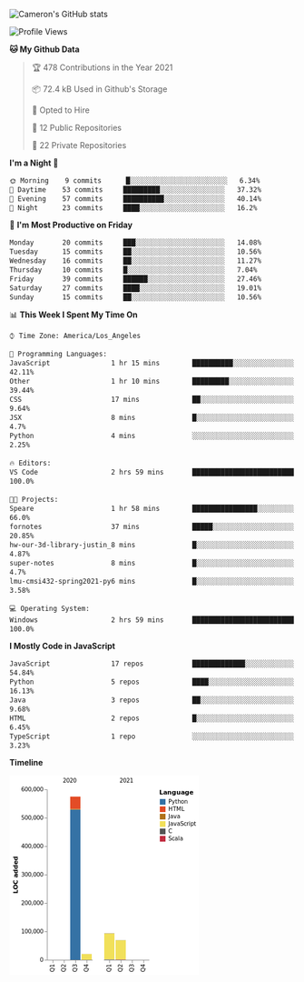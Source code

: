 ![Cameron's GitHub stats](https://github-readme-stats.vercel.app/api?username=gouldcs&show_icons=true&theme=great-gatsby&show_icons=true&count_private=true)


<!--START_SECTION:waka-->
![Profile Views](http://img.shields.io/badge/Profile%20Views-2-blue)

**🐱 My Github Data** 

> 🏆 478 Contributions in the Year 2021
 > 
> 📦 72.4 kB Used in Github's Storage 
 > 
> 💼 Opted to Hire
 > 
> 📜 12 Public Repositories 
 > 
> 🔑 22 Private Repositories  
 > 
**I'm a Night 🦉** 

```text
🌞 Morning    9 commits      █░░░░░░░░░░░░░░░░░░░░░░░░   6.34% 
🌆 Daytime    53 commits     █████████░░░░░░░░░░░░░░░░   37.32% 
🌃 Evening    57 commits     ██████████░░░░░░░░░░░░░░░   40.14% 
🌙 Night      23 commits     ████░░░░░░░░░░░░░░░░░░░░░   16.2%

```
📅 **I'm Most Productive on Friday** 

```text
Monday       20 commits     ███░░░░░░░░░░░░░░░░░░░░░░   14.08% 
Tuesday      15 commits     ██░░░░░░░░░░░░░░░░░░░░░░░   10.56% 
Wednesday    16 commits     ██░░░░░░░░░░░░░░░░░░░░░░░   11.27% 
Thursday     10 commits     █░░░░░░░░░░░░░░░░░░░░░░░░   7.04% 
Friday       39 commits     ██████░░░░░░░░░░░░░░░░░░░   27.46% 
Saturday     27 commits     ████░░░░░░░░░░░░░░░░░░░░░   19.01% 
Sunday       15 commits     ██░░░░░░░░░░░░░░░░░░░░░░░   10.56%

```


📊 **This Week I Spent My Time On** 

```text
⌚︎ Time Zone: America/Los_Angeles

💬 Programming Languages: 
JavaScript               1 hr 15 mins        ██████████░░░░░░░░░░░░░░░   42.11% 
Other                    1 hr 10 mins        █████████░░░░░░░░░░░░░░░░   39.44% 
CSS                      17 mins             ██░░░░░░░░░░░░░░░░░░░░░░░   9.64% 
JSX                      8 mins              █░░░░░░░░░░░░░░░░░░░░░░░░   4.7% 
Python                   4 mins              ░░░░░░░░░░░░░░░░░░░░░░░░░   2.25%

🔥 Editors: 
VS Code                  2 hrs 59 mins       █████████████████████████   100.0%

🐱‍💻 Projects: 
Speare                   1 hr 58 mins        ████████████████░░░░░░░░░   66.0% 
fornotes                 37 mins             █████░░░░░░░░░░░░░░░░░░░░   20.85% 
hw-our-3d-library-justin_8 mins              █░░░░░░░░░░░░░░░░░░░░░░░░   4.87% 
super-notes              8 mins              █░░░░░░░░░░░░░░░░░░░░░░░░   4.7% 
lmu-cmsi432-spring2021-py6 mins              █░░░░░░░░░░░░░░░░░░░░░░░░   3.58%

💻 Operating System: 
Windows                  2 hrs 59 mins       █████████████████████████   100.0%

```

**I Mostly Code in JavaScript** 

```text
JavaScript               17 repos            █████████████░░░░░░░░░░░░   54.84% 
Python                   5 repos             ████░░░░░░░░░░░░░░░░░░░░░   16.13% 
Java                     3 repos             ██░░░░░░░░░░░░░░░░░░░░░░░   9.68% 
HTML                     2 repos             █░░░░░░░░░░░░░░░░░░░░░░░░   6.45% 
TypeScript               1 repo              ░░░░░░░░░░░░░░░░░░░░░░░░░   3.23%

```


**Timeline**

![Chart not found](https://raw.githubusercontent.com/gouldcs/gouldcs/main/charts/bar_graph.png) 


<!--END_SECTION:waka-->

<!--
**gouldcs/gouldcs** is a ✨ _special_ ✨ repository because its `README.md` (this file) appears on your GitHub profile.

Here are some ideas to get you started:

- 🔭 I’m currently working on ...
- 🌱 I’m currently learning ...
- 👯 I’m looking to collaborate on ...
- 🤔 I’m looking for help with ...
- 💬 Ask me about ...
- 📫 How to reach me: ...
- 😄 Pronouns: ...
- ⚡ Fun fact: ...
-->
